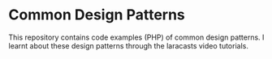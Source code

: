 # Common Design Patterns
This repository contains code examples (PHP) of common design patterns. I learnt about these design patterns through the laracasts video tutorials.
